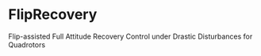 # FlipRecovery
Flip-assisted Full Attitude Recovery Control under  Drastic Disturbances for Quadrotors
